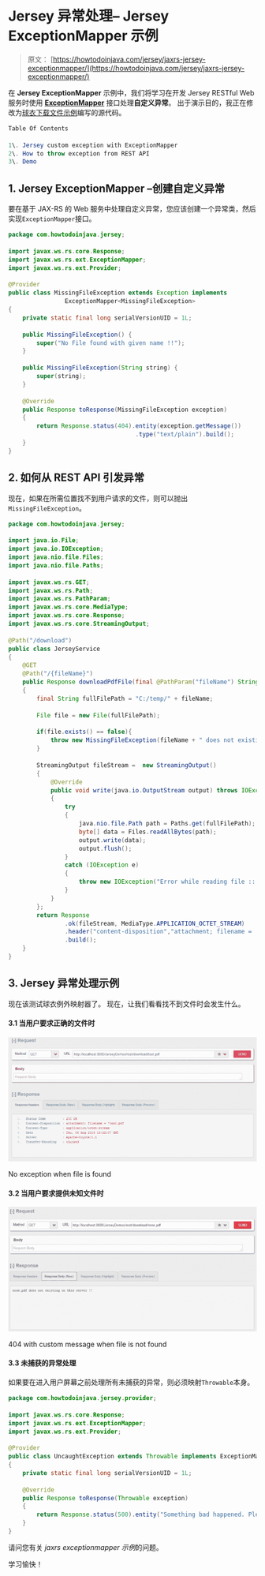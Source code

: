 # Jersey 异常处理– Jersey ExceptionMapper 示例

> 原文： [https://howtodoinjava.com/jersey/jaxrs-jersey-exceptionmapper/](https://howtodoinjava.com/jersey/jaxrs-jersey-exceptionmapper/)

在 **Jersey ExceptionMapper** 示例中，我们将学习在开发 Jersey RESTful Web 服务时使用 **[ExceptionMapper](https://docs.oracle.com/javaee/7/api/javax/ws/rs/ext/ExceptionMapper.html)** 接口处理**自定义异常**。 出于演示目的，我正在修改为[球衣下载文件示例](//howtodoinjava.com/jersey/jax-rs-jersey-2-file-download-example-using-streamingoutput/)编写的源代码。

```java
Table Of Contents

1\. Jersey custom exception with ExceptionMapper
2\. How to throw exception from REST API
3\. Demo
```

## 1\. Jersey ExceptionMapper –创建自定义异常

要在基于 JAX-RS 的 Web 服务中处理自定义异常，您应该创建一个异常类，然后实现`ExceptionMapper`接口。

```java
package com.howtodoinjava.jersey;

import javax.ws.rs.core.Response;
import javax.ws.rs.ext.ExceptionMapper;
import javax.ws.rs.ext.Provider;

@Provider
public class MissingFileException extends Exception implements
				ExceptionMapper<MissingFileException> 
{
	private static final long serialVersionUID = 1L;

	public MissingFileException() {
		super("No File found with given name !!");
	}

	public MissingFileException(String string) {
		super(string);
	}

	@Override
	public Response toResponse(MissingFileException exception) 
	{
		return Response.status(404).entity(exception.getMessage())
									.type("text/plain").build();
	}
}

```

## 2\. 如何从 REST API 引发异常

现在，如果在所需位置找不到用户请求的文件，则可以抛出`MissingFileException`。

```java
package com.howtodoinjava.jersey;

import java.io.File;
import java.io.IOException;
import java.nio.file.Files;
import java.nio.file.Paths;

import javax.ws.rs.GET;
import javax.ws.rs.Path;
import javax.ws.rs.PathParam;
import javax.ws.rs.core.MediaType;
import javax.ws.rs.core.Response;
import javax.ws.rs.core.StreamingOutput;

@Path("/download")
public class JerseyService 
{
	@GET
	@Path("/{fileName}")
	public Response downloadPdfFile(final @PathParam("fileName") String fileName) throws MissingFileException
	{
		final String fullFilePath = "C:/temp/" + fileName;

		File file = new File(fullFilePath);

		if(file.exists() == false){
			throw new MissingFileException(fileName + " does not existing on this server !!");
		}

		StreamingOutput fileStream =  new StreamingOutput()
		{
			@Override
			public void write(java.io.OutputStream output) throws IOException
			{
				try 
				{
					java.nio.file.Path path = Paths.get(fullFilePath);
					byte[] data = Files.readAllBytes(path);
					output.write(data);
					output.flush();
				} 
				catch (IOException e) 
				{
					throw new IOException("Error while reading file :: '"+fileName+"' !!");
				}
			}
		};
		return Response
	            .ok(fileStream, MediaType.APPLICATION_OCTET_STREAM)
	            .header("content-disposition","attachment; filename = '"+fileName)
	            .build();
	}
}

```

## 3\. Jersey 异常处理示例

现在该测试球衣例外映射器了。 现在，让我们看看找不到文件时会发生什么。

#### 3.1 当用户要求正确的文件时

![No exception when file is found](img/5eed83cdd03498c03889156158eccf53.png)

No exception when file is found



#### 3.2 当用户要求提供未知文件时

![404 with custom message when file is not found](img/c72f69f65d1c61160cc847e45d6ce008.png)

404 with custom message when file is not found



#### 3.3 未捕获的异常处理

如果要在进入用户屏幕之前处理所有未捕获的异常，则必须映射`Throwable`本身。

```java
package com.howtodoinjava.jersey.provider;

import javax.ws.rs.core.Response;
import javax.ws.rs.ext.ExceptionMapper;
import javax.ws.rs.ext.Provider;

@Provider
public class UncaughtException extends Throwable implements ExceptionMapper<Throwable>
{
    private static final long serialVersionUID = 1L;

    @Override
    public Response toResponse(Throwable exception)
    {
        return Response.status(500).entity("Something bad happened. Please try again !!").type("text/plain").build();
    }
}

```

请问您有关 *jaxrs exceptionmapper 示例*的问题。

学习愉快！